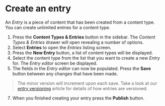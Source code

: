 # Create an entry
An *Entry* is a piece of content that has been created from a content type. You can create unlimited entries for a content type.

1. Press the **Content Types & Entries** button in the sidebar. The *Content Types & Entries* drawer will open revealing a number of options.
2. Select **Entries** to open the *Entries* listing screen.
3. Press the **New Entry** button, a list of content types will be displayed.
4. Select the content type from the list that you want to create a new *Entry* for. The *Entry editor* screen be displayed.
5. The fields in the *Entry editor* can now be populated. Press the **Save** button between any changes that have been made.
> The minor version will increment upon each save. Take a look at our [entry versioning](/entries/entry-versioning.md) article for details of how entries are versioned.

7. When you finished creating your entry press the **Publish** button.
